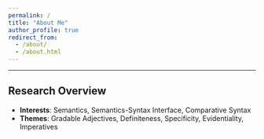 ```yaml
---
permalink: /
title: "About Me"
author_profile: true
redirect_from: 
  - /about/
  - /about.html
---
```


---
Research Overview
---
- **Interests**: Semantics, Semantics-Syntax Interface, Comparative Syntax
- **Themes**: Gradable Adjectives, Definiteness, Specificity, Evidentiality, Imperatives

